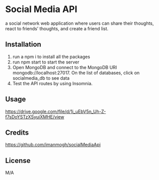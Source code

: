 # Social Media API 
a social network web application where users can share their thoughts, react to friends’ thoughts, and create a friend list.

## Installation
 1. run a npm i to install all the packages
 2. run npm start to start the server
 3. Open MongoDB and connect to the MongoDB URI mongodb://localhost:27017. On the list of databases, click on socialmedia_db to see data
 4. Test the API routes by using Insomnia. 

## Usage
https://drive.google.com/file/d/1i_uEbV5n_Uh-Z-f7sDoYSTzXSyuiXMHE/view

## Credits
https://github.com/imanmogh/socialMediaApi

## License
M/A

